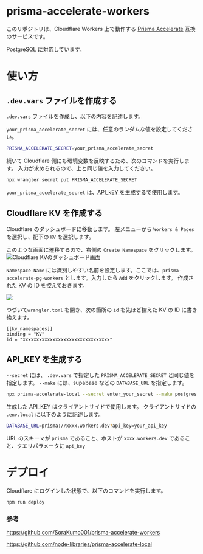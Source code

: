 # prisma-accelerate-workers

このリポジトリは、Cloudflare Workers 上で動作する [Prisma Accelerate](https://www.prisma.io/data-platform/accelerate) 互換のサービスです。

PostgreSQL に対応しています。

# 使い方

## `.dev.vars` ファイルを作成する

`.dev.vars` ファイルを作成し、以下の内容を記述します。

`your_prisma_accelerate_secret` には、任意のランダムな値を設定してください。

```bash
PRISMA_ACCELERATE_SECRET=your_prisma_accelerate_secret
```

続いて Cloudflare 側にも環境変数を反映するため、次のコマンドを実行します。
入力が求められるので、上と同じ値を入力してください。

```bash
npx wrangler secret put PRISMA_ACCELERATE_SECRET
```

`your_prisma_accelerate_secret` は、[API_kEY を生成する](#api_key-を生成する)で使用します。

## Cloudflare KV を作成する

Cloudflare のダッシュボードに移動します。
左メニューから `Workers & Pages` を選択し、配下の `KV` を選択します。

このような画面に遷移するので、右側の `Create Namespace` をクリックします。
![Cloudflare KVのダッシュボード画面](https://storage.googleapis.com/zenn-user-upload/21eafe761175-20240601.png)

`Namespace Name` には識別しやすい名前を設定します。ここでは、`prisma-accelerate-pg-workers` とします。入力したら `Add` をクリックします。
作成された KV の ID を控えておきます。

![](https://storage.googleapis.com/zenn-user-upload/22c9497ddb36-20240601.png)

つづいて`wrangler.toml` を開き、次の箇所の `id` を先ほど控えた KV の ID に書き換えます。

```
[[kv_namespaces]]
binding = "KV"
id = "xxxxxxxxxxxxxxxxxxxxxxxxxxxxxxxx"
```

## API_KEY を生成する

`--secret` には、 `.dev.vars` で指定した `PRISMA_ACCELERATE_SECRET` と同じ値を指定します。
`--make` には、supabase などの `DATABASE_URL` を指定します。

```bash
npx prisma-accelerate-local --secret enter_your_secret --make postgres://xxx
```

生成した API_KEY はクライアントサイドで使用します。
クライアントサイドの `.env.local` に以下のように記述します。

```bash
DATABASE_URL=prisma://xxxx.workers.dev?api_key=your_api_key
```

URL のスキーマが `prisma` であること、ホストが `xxxx.workers.dev` であること、クエリパラメータに `api_key`

# デプロイ

Cloudflare にログインした状態で、以下のコマンドを実行します。

```bash
npm run deploy
```

### 参考

https://github.com/SoraKumo001/prisma-accelerate-workers

https://github.com/node-libraries/prisma-accelerate-local

